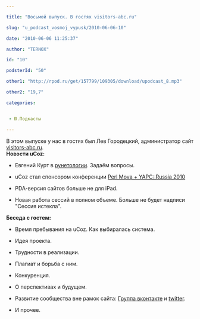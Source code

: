 ```yaml
---

title: "Восьмой выпуск. В гостях visitors-abc.ru"

slug: "u_podcast_vosmoj_vypusk/2010-06-06-10"

date: "2010-06-06 11:25:37"

author: "TERNOX"

id: "10"

podsterId: "50"

other1: "http://rpod.ru/get/157799/109305/download/upodcast_8.mp3"

other2: "19,7"

categories:


 - Ю.Подкасты

---
```

В этом выпуске у нас в гостях был Лев Городецкий, администратор сайт [visitors-abc.ru](http://visitors-abc.ru/).  
**Новости uCoz:**

*   Евгений Курт в [рунетологии](http://spiridonov.ru/post/3111). Задаём вопросы.  
    
*   uCoz стал спонсором конференции [Perl Mova + YAPC::Russia 2010](http://social.yapcrussia.org/yr2010/)  
    
*   PDA-версия сайтов больше не для iPad.  
    
*   Новая работа сессий в полном объеме. Больше не будет надписи "Сессия истекла".

  
**Беседа с гостем:**

*   Время пребывания на uCoz. Как выбиралась система.  
    
*   Идея проекта.  
    
*   Трудности в реализации.  
    
*   Плагиат и борьба с ним.  
    
*   Конкуренция.  
    
*   О перспективах и будущем.  
    
*   Развитие сообщества вне рамок сайта: [Группа вконтакте](http://vkontakte.visitors-abc.ru/) и [twitter](http://twitter.com/visitorsabcru).  
    
*   И прочее.
